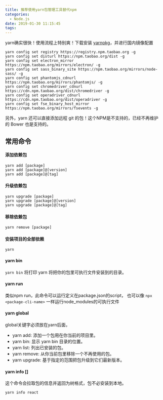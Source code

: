 ```yaml
---
title: 推荐使用yarn包管理工具替代npm
categories:
  - Node.js
date: 2019-01-30 11:15:45
tags:
---
```


yarn确实很快！使用流程上特别爽！下载安装 [yarnpkg](https://yarnpkg.com)，并进行国内镜像配置

```shell
yarn config set registry https://registry.npm.taobao.org -g
yarn config set disturl https://npm.taobao.org/dist -g
yarn config set electron_mirror https://npm.taobao.org/mirrors/electron/ -g
yarn config set sass_binary_site https://npm.taobao.org/mirrors/node-sass/ -g
yarn config set phantomjs_cdnurl https://npm.taobao.org/mirrors/phantomjs/ -g
yarn config set chromedriver_cdnurl https://cdn.npm.taobao.org/dist/chromedriver -g
yarn config set operadriver_cdnurl https://cdn.npm.taobao.org/dist/operadriver -g
yarn config set fse_binary_host_mirror https://npm.taobao.org/mirrors/fsevents -g
```

另外，yarn 还可以直接添加远程 git 的包！这个NPM是不支持的，已经不再维护的 Bower 也是支持的。

## 常用命令
#### 添加依赖包
```
yarn add [package]
yarn add [package]@[version]
yarn add [package]@[tag]
```
#### 升级依赖包
```
yarn upgrade [package]
yarn upgrade [package]@[version]
yarn upgrade [package]@[tag]
```

#### 移除依赖包
```
yarn remove [package]
```

#### 安装项目的全部依赖
```
yarn
```
#### yarn bin
`yarn bin` 将打印 yarn 将把你的包里可执行文件安装到的目录。
#### yarn run
类似npm run，此命令可以运行定义在package.json的script， 也可以像 `npx <package-cli-name>` 一样运行node_modules的可执行文件
#### yarn global
global关键字必须放在yarn后面，

- yarn add: 添加一个包用在你当前的项目里。
- yarn bin: 显示 yarn bin 目录的位置。
- yarn list: 列出已安装的包。
- yarn remove: 从你当前包里移除一个不再使用的包。
- yarn upgrade: 基于指定的范围把包升级到它们最新版本。

#### yarn info <package> [<field>]

这个命令会拉取包的信息并返回为树格式，包不必安装到本地。

```
yarn info react
```